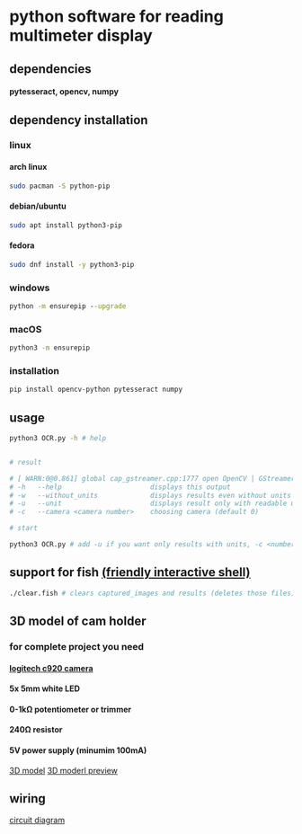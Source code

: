 # python software for reading multimeter display
## dependencies
#### pytesseract, opencv, numpy
## dependency installation
### linux

#### arch linux
```bash
sudo pacman -S python-pip
```

#### debian/ubuntu
```bash
sudo apt install python3-pip
```
#### fedora
```bash
sudo dnf install -y python3-pip
```

### windows
```cmd
python -m ensurepip --upgrade
```

### macOS
```bash
python3 -m ensurepip
```

### installation
```bash
pip install opencv-python pytesseract numpy
```

## usage
```bash
python3 OCR.py -h # help


# result

# [ WARN:0@0.861] global cap_gstreamer.cpp:1777 open OpenCV | GStreamer warning: Cannot query video position: status=0, value=-1, duration=-1
# -h   --help                      displays this output
# -w   --without_units             displays results even without units (default)
# -u   --unit                      displays result only with readable units
# -c   --camera <camera number>    choosing camera (default 0)

# start

python3 OCR.py # add -u if you want only results with units, -c <number> for camera change
```

## support for fish [(friendly interactive shell)](https://fishshell.com/)
```bash
./clear.fish # clears captured_images and results (deletes those files)
```

## 3D model of cam holder
### for complete project you need
#### [logitech c920 camera](https://www.logitech.com/en-eu/shop/p/c920-pro-hd-webcam.960-001055)
#### 5x 5mm white LED
#### 0-1kΩ potentiometer or trimmer
#### 240Ω resistor
#### 5V power supply (minumim 100mA)
[3D model](cam_holder/cam_holder.stl)
[3D moderl preview](pictures/cam_holder.png)

## wiring
[circuit diagram](pictures/circuit_diagram.png)
